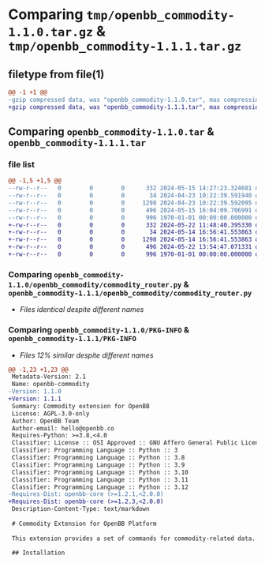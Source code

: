 # Comparing `tmp/openbb_commodity-1.1.0.tar.gz` & `tmp/openbb_commodity-1.1.1.tar.gz`

## filetype from file(1)

```diff
@@ -1 +1 @@
-gzip compressed data, was "openbb_commodity-1.1.0.tar", max compression
+gzip compressed data, was "openbb_commodity-1.1.1.tar", max compression
```

## Comparing `openbb_commodity-1.1.0.tar` & `openbb_commodity-1.1.1.tar`

### file list

```diff
@@ -1,5 +1,5 @@
--rw-r--r--   0        0        0      332 2024-05-15 14:27:23.324681 openbb_commodity-1.1.0/README.md
--rw-r--r--   0        0        0       34 2024-04-23 10:22:39.591940 openbb_commodity-1.1.0/openbb_commodity/__init__.py
--rw-r--r--   0        0        0     1298 2024-04-23 10:22:39.592095 openbb_commodity-1.1.0/openbb_commodity/commodity_router.py
--rw-r--r--   0        0        0      496 2024-05-15 16:04:09.706991 openbb_commodity-1.1.0/pyproject.toml
--rw-r--r--   0        0        0      996 1970-01-01 00:00:00.000000 openbb_commodity-1.1.0/PKG-INFO
+-rw-r--r--   0        0        0      332 2024-05-22 11:48:40.395330 openbb_commodity-1.1.1/README.md
+-rw-r--r--   0        0        0       34 2024-05-14 16:56:41.553863 openbb_commodity-1.1.1/openbb_commodity/__init__.py
+-rw-r--r--   0        0        0     1298 2024-05-14 16:56:41.553863 openbb_commodity-1.1.1/openbb_commodity/commodity_router.py
+-rw-r--r--   0        0        0      496 2024-05-22 13:54:47.071331 openbb_commodity-1.1.1/pyproject.toml
+-rw-r--r--   0        0        0      996 1970-01-01 00:00:00.000000 openbb_commodity-1.1.1/PKG-INFO
```

### Comparing `openbb_commodity-1.1.0/openbb_commodity/commodity_router.py` & `openbb_commodity-1.1.1/openbb_commodity/commodity_router.py`

 * *Files identical despite different names*

### Comparing `openbb_commodity-1.1.0/PKG-INFO` & `openbb_commodity-1.1.1/PKG-INFO`

 * *Files 12% similar despite different names*

```diff
@@ -1,23 +1,23 @@
 Metadata-Version: 2.1
 Name: openbb-commodity
-Version: 1.1.0
+Version: 1.1.1
 Summary: Commodity extension for OpenBB
 License: AGPL-3.0-only
 Author: OpenBB Team
 Author-email: hello@openbb.co
 Requires-Python: >=3.8,<4.0
 Classifier: License :: OSI Approved :: GNU Affero General Public License v3
 Classifier: Programming Language :: Python :: 3
 Classifier: Programming Language :: Python :: 3.8
 Classifier: Programming Language :: Python :: 3.9
 Classifier: Programming Language :: Python :: 3.10
 Classifier: Programming Language :: Python :: 3.11
 Classifier: Programming Language :: Python :: 3.12
-Requires-Dist: openbb-core (>=1.2.1,<2.0.0)
+Requires-Dist: openbb-core (>=1.2.3,<2.0.0)
 Description-Content-Type: text/markdown
 
 # Commodity Extension for OpenBB Platform
 
 This extension provides a set of commands for commodity-related data.
 
 ## Installation
```

